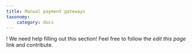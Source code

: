```yaml
---
title: Manual payment gateways
taxonomy:
    category: docs
---
```


! We need help filling out this section! Feel free to follow the *edit this page* link and contribute.
